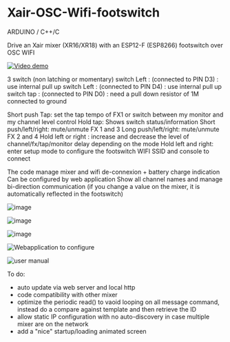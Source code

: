 # Xair-OSC-Wifi-footswitch
ARDUINO / C++/C

Drive an Xair mixer (XR16/XR18) with an ESP12-F (ESP8266) footswitch over OSC WIFI

[![Video demo](http://img.youtube.com/vi/8BNjt5E4mcg/0.jpg)](http://www.youtube.com/watch?v=8BNjt5E4mcg)

3 switch (non latching or momentary)
switch Left : (connected to PIN D3) : use internal pull up
switch Left : (connected to PIN D4) : use internal pull up
switch tap  : (connected to PIN D0)  : need a pull down resistor of 1M connected to ground

Short push Tap: set the tap tempo of FX1 or switch between my monitor and my channel level control
Hold tap: Shows switch status/information
Short push/left/right: mute/unmute FX 1 and 3
Long push/left/right: mute/unmute FX 2 and 4
Hold left or right : increase and decrease the level of channel/fx/tap/monitor delay depending on the mode
Hold left and right: enter setup mode to configure the footswitch WIFI SSID and console to connect

The code manage mixer and wifi de-connexion + battery charge indication
Can be configured by web application
Show all channel names and manage bi-direction communication (if you change a value on the mixer, it is automatically reflected in the footswitch)


![image](https://user-images.githubusercontent.com/21040071/71670428-14fe0400-2d70-11ea-958e-ed8e403b05a7.png)

![image](https://user-images.githubusercontent.com/21040071/71670458-2d6e1e80-2d70-11ea-8b30-1f0d794dd4bf.png)

![image](https://user-images.githubusercontent.com/21040071/71670484-4080ee80-2d70-11ea-8a26-32d7928419d2.png)

![Webapplication to configure](https://user-images.githubusercontent.com/21040071/73779334-e15a3380-478c-11ea-923a-6042a878fa9a.png)

![user manual](https://user-images.githubusercontent.com/21040071/73779260-c1c30b00-478c-11ea-8f3d-1c95ec042091.png)

To do:
* auto update via web server and local http
* code compatibility with other mixer
* optimize the periodic read() to vaoid looping on all message command, instead do a compare against template and then retrieve the ID
* allow static IP configuration with no auto-discovery in case multiple mixer are on the network
* add a "nice" startup/loading animated screen
